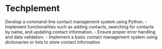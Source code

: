 # Techplement
Develop a command-line contact management system using Python. - Implement functionalities such as adding contacts, searching for contacts by name, and updating contact information. - Ensure proper error handling and data validation. - Implement a basic contact management system using dictionaries or lists to store contact information 
